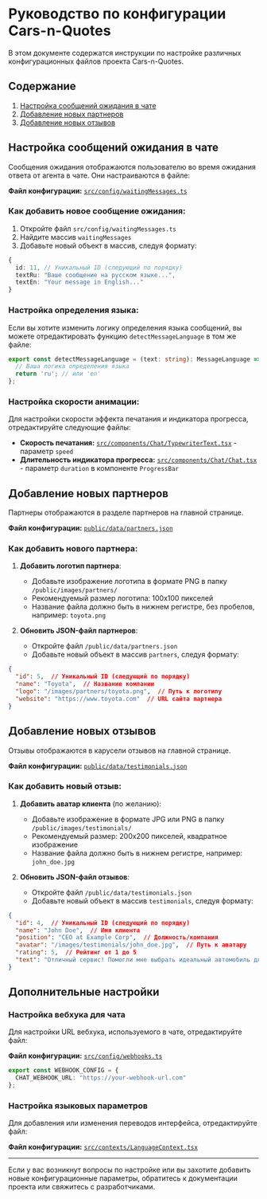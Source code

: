 # Руководство по конфигурации Cars-n-Quotes

В этом документе содержатся инструкции по настройке различных конфигурационных файлов проекта Cars-n-Quotes.

## Содержание

1. [Настройка сообщений ожидания в чате](#настройка-сообщений-ожидания-в-чате)
2. [Добавление новых партнеров](#добавление-новых-партнеров)
3. [Добавление новых отзывов](#добавление-новых-отзывов)

## Настройка сообщений ожидания в чате

Сообщения ожидания отображаются пользователю во время ожидания ответа от агента в чате. Они настраиваются в файле:

**Файл конфигурации:** [`src/config/waitingMessages.ts`](./src/config/waitingMessages.ts)

### Как добавить новое сообщение ожидания:

1. Откройте файл `src/config/waitingMessages.ts`
2. Найдите массив `waitingMessages`
3. Добавьте новый объект в массив, следуя формату:

```typescript
{
  id: 11, // Уникальный ID (следующий по порядку)
  textRu: "Ваше сообщение на русском языке...",
  textEn: "Your message in English..."
}
```

### Настройка определения языка:

Если вы хотите изменить логику определения языка сообщений, вы можете отредактировать функцию `detectMessageLanguage` в том же файле:

```typescript
export const detectMessageLanguage = (text: string): MessageLanguage => {
  // Ваша логика определения языка
  return 'ru'; // или 'en'
};
```

### Настройка скорости анимации:

Для настройки скорости эффекта печатания и индикатора прогресса, отредактируйте следующие файлы:

- **Скорость печатания:** [`src/components/Chat/TypewriterText.tsx`](./src/components/Chat/TypewriterText.tsx) - параметр `speed`
- **Длительность индикатора прогресса:** [`src/components/Chat/Chat.tsx`](./src/components/Chat/Chat.tsx) - параметр `duration` в компоненте `ProgressBar`

## Добавление новых партнеров

Партнеры отображаются в разделе партнеров на главной странице.

**Файл конфигурации:** [`public/data/partners.json`](./public/data/partners.json)

### Как добавить нового партнера:

1. **Добавить логотип партнера**:
   - Добавьте изображение логотипа в формате PNG в папку `/public/images/partners/`
   - Рекомендуемый размер логотипа: 100x100 пикселей
   - Название файла должно быть в нижнем регистре, без пробелов, например: `toyota.png`

2. **Обновить JSON-файл партнеров**:
   - Откройте файл `/public/data/partners.json`
   - Добавьте новый объект в массив `partners`, следуя формату:

```json
{
  "id": 5,  // Уникальный ID (следующий по порядку)
  "name": "Toyota",  // Название компании
  "logo": "/images/partners/toyota.png",  // Путь к логотипу
  "website": "https://www.toyota.com"  // URL сайта партнера
}
```

## Добавление новых отзывов

Отзывы отображаются в карусели отзывов на главной странице.

**Файл конфигурации:** [`public/data/testimonials.json`](./public/data/testimonials.json)

### Как добавить новый отзыв:

1. **Добавить аватар клиента** (по желанию):
   - Добавьте изображение в формате JPG или PNG в папку `/public/images/testimonials/`
   - Рекомендуемый размер: 200x200 пикселей, квадратное изображение
   - Название файла должно быть в нижнем регистре, например: `john_doe.jpg`

2. **Обновить JSON-файл отзывов**:
   - Откройте файл `/public/data/testimonials.json`
   - Добавьте новый объект в массив `testimonials`, следуя формату:

```json
{
  "id": 4,  // Уникальный ID (следующий по порядку)
  "name": "John Doe",  // Имя клиента
  "position": "CEO at Example Corp",  // Должность/компания
  "avatar": "/images/testimonials/john_doe.jpg",  // Путь к аватару
  "rating": 5,  // Рейтинг от 1 до 5
  "text": "Отличный сервис! Помогли мне выбрать идеальный автомобиль для моих потребностей и предложили выгодные условия лизинга."  // Текст отзыва
}
```

## Дополнительные настройки

### Настройка вебхука для чата

Для настройки URL вебхука, используемого в чате, отредактируйте файл:

**Файл конфигурации:** [`src/config/webhooks.ts`](./src/config/webhooks.ts)

```typescript
export const WEBHOOK_CONFIG = {
  CHAT_WEBHOOK_URL: "https://your-webhook-url.com"
};
```

### Настройка языковых параметров

Для добавления или изменения переводов интерфейса, отредактируйте файл:

**Файл конфигурации:** [`src/contexts/LanguageContext.tsx`](./src/contexts/LanguageContext.tsx)

---

Если у вас возникнут вопросы по настройке или вы захотите добавить новые конфигурационные параметры, обратитесь к документации проекта или свяжитесь с разработчиками.
